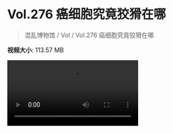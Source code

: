 # Vol.276 癌细胞究竟狡猾在哪

> 混乱博物馆 / Vol / Vol.276 癌细胞究竟狡猾在哪

**视频大小**: 113.57 MB

<div class="video"><video src="https://file.hsyhx.top/video/276.mp4" controls preload>🤔 您的浏览器不支持 video 标签</video></div>